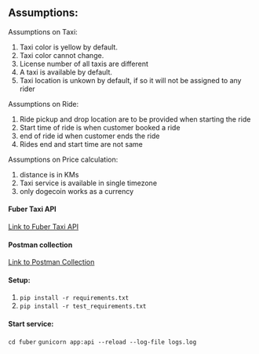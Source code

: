 Assumptions:
---

Assumptions on Taxi:

1. Taxi color is yellow by default.
2. Taxi color cannot change.
3. License number of all taxis are different
4. A taxi is available by default.
5. Taxi location is unkown by default, if so it will not be assigned to any rider

Assumptions on Ride:

1. Ride pickup and drop location are to be provided when starting the ride
2. Start time of ride is when customer booked a ride
3. end of ride id when customer ends the ride
4. Rides end and start time are not same

Assumptions on Price calculation:

1. distance is in KMs
3. Taxi service is available in single timezone
4. only dogecoin works as a currency

#### Fuber Taxi API

[Link to Fuber Taxi API](https://documenter.getpostman.com/view/1597190/fuber-taxi/RVu5iTiX)

#### Postman collection
[Link to Postman Collection](https://www.getpostman.com/collections/1e14735a21e76c5a7e21)


#### Setup:

1. `pip install -r requirements.txt`
2. `pip install -r test_requirements.txt`

#### Start service:

`cd fuber`
`gunicorn app:api --reload --log-file logs.log`
